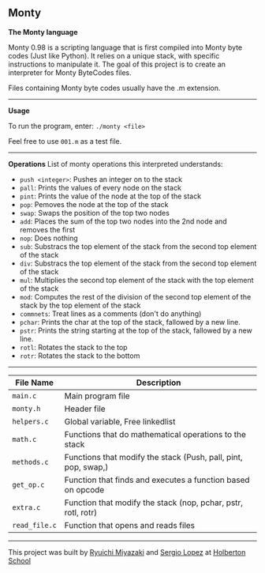 ## Monty

**The Monty language**

Monty 0.98 is a scripting language that is first compiled into Monty byte codes 
(Just like Python). It relies on a unique stack, with specific instructions to 
manipulate it. The goal of this project is to create an interpreter for 
Monty ByteCodes files.

Files containing Monty byte codes usually have the .m extension.

---

**Usage**

To run the program, enter: `./monty <file>`

Feel free to use `001.m` as a test file.

---

**Operations**
List of monty operations this interpreted understands:
- `push <integer>`: Pushes an integer on to the stack
- `pall`: Prints the values of every node on the stack
- `pint`: Prints the value of the node at the top of the stack
- `pop`: Pemoves the node at the top of the stack
- `swap`: Swaps the position of the top two nodes
- `add`: Places the sum of the top two nodes into the 2nd node and removes the
  first
- `nop`: Does nothing
- `sub`: Substracs the top element of the stack from the second top element of the stack
- `div`: Substracs the top element of the stack from the second top element of the stack
- `mul`: Multiplies the second top element of the stack with the top element of the stack
- `mod`: Computes the rest of the division of the  second top element of the stack by the top element of the stack
- `commnets`: Treat lines as a comments (don't do anything)
- `pchar`: Prints the char at the top of the stack, fallowed by a new line.
- `pstr`: Prints the  string starting at the top of the stack, fallowed by a new line.
- `rotl`: Rotates the stack to the top
- `rotr`: Rotates the stack to the bottom
---

File Name | Description
--- | ---
`main.c` | Main program file
`monty.h` | Header file
`helpers.c` | Global variable, Free linkedlist
`math.c` | Functions that do mathematical operations to the stack
`methods.c` | Functions that modify the  stack (Push, pall, pint, pop, swap,)
`get_op.c` | Function that finds and executes a function based on opcode
`extra.c` | Function that modify the stack (nop, pchar, pstr, rotl, rotr)
`read_file.c` | Function that opens and reads files
---

This project was built by [Ryuichi Miyazaki](http://github.com/rmiyazaki6499) and
[Sergio Lopez](http://github.com/Cherjios) at
[Holberton School](http://holbertonschool.com)
